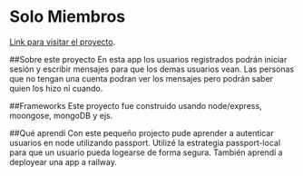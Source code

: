 # Solo Miembros
[Link para visitar el proyecto](https://solo-miembros.up.railway.app/).

##Sobre este proyecto
En esta app los usuarios registrados podrán iniciar sesión y escribir mensajes para que los demas usuarios vean. Las personas que no tengan una cuenta podran ver los mensajes pero podrán saber quien los hizo ni cuando.

##Frameworks
Este proyecto fue construido usando node/express, moongose, mongoDB y ejs.

##Qué aprendí
Con este pequeño projecto pude aprender a autenticar usuarios en node utilizando passport. Utilizé la estrategia passport-local para que un usuario pueda logearse de forma segura. También aprendí a deployear una app a railway.
